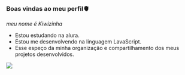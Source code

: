 ### Boas vindas ao meu perfil🫀

_meu nome é Kiwizinha_

- Estou estudando na alura.
- Estou me desenvolvendo na linguagem LavaScript.
- Esse espeço da minha organização e compartilhamento dos meus projetos desenvolvidos.


 ![](https://media.tenor.com/y7autlggPdYAAAAM/carrossel-maria-joaquina.gif)
